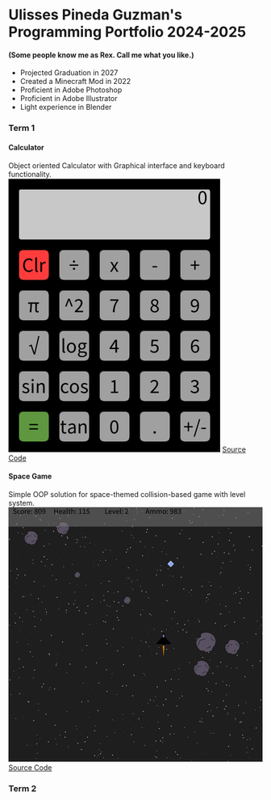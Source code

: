 # Ulisses Pineda Guzman's Programming Portfolio 2024-2025
#### (Some people know me as Rex. Call me what you like.)
+ Projected Graduation in 2027
+ Created a Minecraft Mod in 2022
+ Proficient in Adobe Photoshop
+ Proficient in Adobe Illustrator
+ Light experience in Blender

### Term 1
#### Calculator
Object oriented Calculator with Graphical interface and keyboard functionality.
![Image of running app](https://github.com/Rexboy909/Programming_Portfolio/blob/main/images/Calc.png?raw=true)
[Source Code](src/Term_1/Calculator)

#### Space Game
Simple OOP solution for space-themed collision-based game with level system.
![Image of running app](https://github.com/Rexboy909/Programming_Portfolio/blob/main/images/Spacegame.png?raw=true)
[Source Code](src/Term_1/Calculator)


### Term 2
